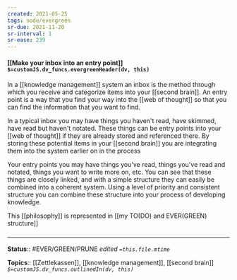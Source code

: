 ```yaml
---
created: 2021-05-25
tags: node/evergreen
sr-due: 2021-11-20
sr-interval: 1
sr-ease: 239
---
```


#### [[Make your inbox into an entry point]] `$=customJS.dv_funcs.evergreenHeader(dv, this)`

In a [[knowledge management]] system an inbox is the method through which you receive and categorize items into your [[second brain]]. An entry point is a way that you find your way into the [[web of thought]] so that you can find the information that you want to find. 

In a typical inbox you may have things you haven't read, have skimmed, have read but haven't notated. These things can be entry points into your [[web of thought]] if they are already stored and referenced there. By storing these potential items in your [[second brain]] you are integrating them into the system earlier on in the process

Your entry points you may have things you've read, things you've read and notated, things you want to write more on, etc. You can see that these things are closely linked, and with a simple structure they can easily be combined into a coherent system. Using a level of priority and consistent structure you can combine these structure into your process of developing knowledge. 

This [[philosophy]] is represented in [[my TO(DO) and EVER(GREEN) structure]]

### <hr class="footnote"/>

**Status**:: #EVER/GREEN/PRUNE 
*edited `=this.file.mtime`*

**Topics**:: [[Zettlekassen]], [[knowledge management]], [[second brain]] 
*`$=customJS.dv_funcs.outlinedIn(dv, this)`*
